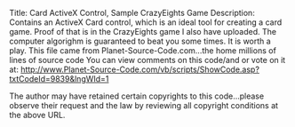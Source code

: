 Title: Card ActiveX Control, Sample CrazyEights Game
Description: Contains an ActiveX Card control, which is an ideal tool for creating a card game. Proof of that is in the CrazyEights game I also have uploaded. The computer algorighm is guaranteed to beat you some times. It is worth a play.
This file came from Planet-Source-Code.com...the home millions of lines of source code
You can view comments on this code/and or vote on it at: http://www.Planet-Source-Code.com/vb/scripts/ShowCode.asp?txtCodeId=9839&lngWId=1

The author may have retained certain copyrights to this code...please observe their request and the law by reviewing all copyright conditions at the above URL.
